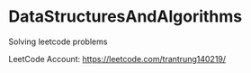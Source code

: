 # DataStructuresAndAlgorithms
Solving leetcode problems

LeetCode Account: https://leetcode.com/trantrung140219/
